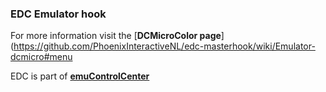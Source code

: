 ### EDC Emulator hook

For more information visit the [**DCMicroColor page**](https://github.com/PhoenixInteractiveNL/edc-masterhook/wiki/Emulator-dcmicro#menu

EDC is part of [**emuControlCenter**](https://github.com/PhoenixInteractiveNL/emuControlCenter/wiki)
